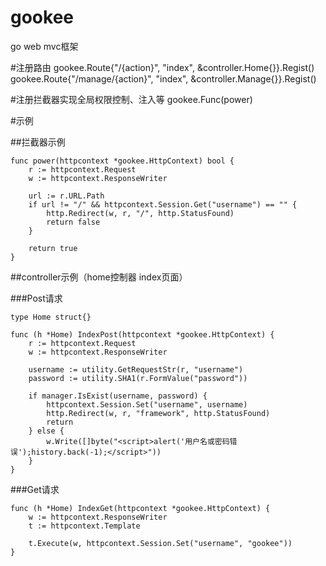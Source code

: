 gookee
======

go web mvc框架


#注册路由
	gookee.Route{"/{action}", "index", &controller.Home{}}.Regist()
	gookee.Route{"/manage/{action}", "index", &controller.Manage{}}.Regist()

#注册拦截器实现全局权限控制、注入等
	gookee.Func(power)

#示例

##拦截器示例

	func power(httpcontext *gookee.HttpContext) bool {
		r := httpcontext.Request
		w := httpcontext.ResponseWriter

		url := r.URL.Path
		if url != "/" && httpcontext.Session.Get("username") == "" {
			http.Redirect(w, r, "/", http.StatusFound)
			return false
		}

		return true
	}


##controller示例（home控制器 index页面）

###Post请求

	type Home struct{}

	func (h *Home) IndexPost(httpcontext *gookee.HttpContext) {
		r := httpcontext.Request
		w := httpcontext.ResponseWriter

		username := utility.GetRequestStr(r, "username")
		password := utility.SHA1(r.FormValue("password"))

		if manager.IsExist(username, password) {
			httpcontext.Session.Set("username", username)
			http.Redirect(w, r, "framework", http.StatusFound)
			return
		} else {
			w.Write([]byte("<script>alert('用户名或密码错误');history.back(-1);</script>"))
		}
	}

###Get请求

	func (h *Home) IndexGet(httpcontext *gookee.HttpContext) {
		w := httpcontext.ResponseWriter
		t := httpcontext.Template

		t.Execute(w, httpcontext.Session.Set("username", "gookee"))
	}